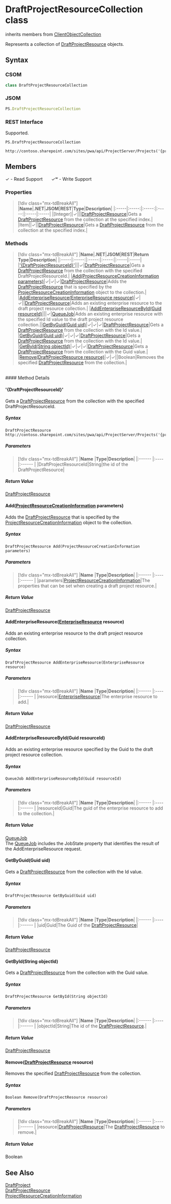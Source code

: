 [comment]: # (Name:DraftProjectResourceCollection)
[comment]: # (Name:Microsoft.ProjectServer.DraftProjectResourceCollection)
[comment]: # (Type:class)
[comment]: # (Status:Verified)

# <a name="name"></a>DraftProjectResourceCollection class

inherits members from [ClientObjectCollection<DraftProjectResource>](https://msdn.microsoft.com/EN-US/library/ee539303)<br/>

<a name="description"></a>Represents a collection of [DraftProjectResource](DraftProjectResource.md) objects.

## <a name="syntax"></a>Syntax

### CSOM

```cs
class DraftProjectResourceCollection 
```
### JSOM

```javascript
PS.DraftProjectResourceCollection
```

### REST Interface

Supported.

```
PS.DraftProjectResourceCollection

http://contoso.sharepoint.com/sites/pwa/api/ProjectServer/Projects('{projectid}')/Draft/ProjectResources
```

## <a name="members"></a>Members


&#x2713; - Read Support &nbsp;&nbsp;&nbsp;&nbsp;&nbsp;&nbsp;&#x2713;&#x02B7; - Write Support

### <a name="properties"></a>Properties
> [!div class="mx-tdBreakAll"]
|**Name**|**.NET**|**JSOM**|**REST**|**Type**|**Description**|
|:-----|:-----:|:-----:|:-----:|:-----|:-----|
|<a name="[Integer]"></a>[Integer]|&#x2713;|||[DraftProjectResource](DraftProjectResource.md)|Gets a [DraftProjectResource](DraftProjectResource.md) from the collection at the specified index.|
|<a name="Item"></a>Item||&#x2713;||[DraftProjectResource](DraftProjectResource.md)|Gets a [DraftProjectResource](DraftProjectResource.md) from the collection at the specified index.|

### <a name="methods"></a>Methods
> [!div class="mx-tdBreakAll"]
|**Name**|**.NET**|**JSOM**|**REST**|**Return Type**|**Description**|
|:-----|:-----:|:-----:|:-----:|:-----|:-----|
|[&#39;{DraftProjectResourceId}&#39;](#&#39;{DraftProjectResourceId}&#39;)|||&#x2713;|[DraftProjectResource](DraftProjectResource.md)|Gets a [DraftProjectResource](DraftProjectResource.md) from the collection with the specified DraftProjectResourceId.|
|[Add(ProjectResourceCreationInformation parameters)](#Add_[ProjectResourceCreationInformation]_ProjectResourceCreationInformation.md__parameters_)|&#x2713;|&#x2713;|&#x2713;|[DraftProjectResource](DraftProjectResource.md)|Adds the [DraftProjectResource](DraftProjectResource.md) that is specified by the [ProjectResourceCreationInformation](ProjectResourceCreationInformation.md) object to the collection.|
|[AddEnterpriseResource(EnterpriseResource resource)](#AddEnterpriseResource_[EnterpriseResource]_EnterpriseResource.md__resource_)|&#x2713;|&#x2713;||[DraftProjectResource](DraftProjectResource.md)|Adds an existing enterprise resource to the draft project resource collection.|
|[AddEnterpriseResourceById(Guid resourceId)](#AddEnterpriseResourceById_Guid_resourceId_)|||&#x2713;|[QueueJob](QueueJob.md)|Adds an existing enterprise resource with the specified Id value to the draft project resource collection.||[GetByGuid(Guid uid)](#GetByGuid_Guid_uid_)|&#x2713;|&#x2713;|&#x2713;|[DraftProjectResource](DraftProjectResource.md)|Gets a [DraftProjectResource](DraftProjectResource.md) from the collection with the Id value.|
|[GetByGuid(Guid uid)](#GetByGuid_Guid_uid_)|&#x2713;|&#x2713;|&#x2713;|[DraftProjectResource](DraftProjectResource.md)|Gets a [DraftProjectResource](DraftProjectResource.md) from the collection with the Id value.|
|[GetById(String objectId)](#GetById_String_objectId_)|&#x2713;|&#x2713;|&#x2713;|[DraftProjectResource](DraftProjectResource.md)|Gets a [DraftProjectResource](DraftProjectResource.md) from the collection with the Guid value.|
|[Remove(DraftProjectResource resource)](#Remove_[DraftProjectResource]_DraftProjectResource.md__resource_)|&#x2713;|&#x2713;||Boolean|Removes the specified [DraftProjectResource](DraftProjectResource.md) from the collection.|

<br/>
#### Method Details

#### <a name="&#39;{DraftProjectResourceId}&#39;"></a>&#39;{DraftProjectResourceId}&#39;
 
Gets a [DraftProjectResource](DraftProjectResource.md) from the collection with the specified DraftProjectResourceId.

##### Syntax

```
DraftProjectResource http://contoso.sharepoint.com/sites/pwa/api/ProjectServer/Projects('{projectid}')/Draft/ProjectResources('{DraftProjectResourceId}')
```

##### Parameters
> [!div class="mx-tdBreakAll"]
|**Name** |**Type**|**Description**|
|:------ |:----|:------ |
|DraftProjectResourceId|String|the id of the DraftProjectResource|

##### Return Value

[DraftProjectResource](DraftProjectResource.md)

#### <a name="Add_[ProjectResourceCreationInformation]_ProjectResourceCreationInformation.md__parameters_"></a>Add([ProjectResourceCreationInformation](ProjectResourceCreationInformation.md) parameters)

Adds the [DraftProjectResource](DraftProjectResource.md) that is specified by the [ProjectResourceCreationInformation](ProjectResourceCreationInformation.md) object to the collection.

##### Syntax

```
DraftProjectResource Add(ProjectResourceCreationInformation parameters)
```

##### Parameters
> [!div class="mx-tdBreakAll"]
|**Name** |**Type**|**Description**|
|:------ |:----|:------ |
|parameters|[ProjectResourceCreationInformation](ProjectResourceCreationInformation.md)|The properties that can be set when creating a draft project resource.|

##### Return Value

[DraftProjectResource](DraftProjectResource.md)

#### <a name="AddEnterpriseResource_[EnterpriseResource]_EnterpriseResource.md__resource_"></a>AddEnterpriseResource([EnterpriseResource](EnterpriseResource.md) resource)

Adds an existing enterprise resource to the draft project resource collection.

##### Syntax

```
DraftProjectResource AddEnterpriseResource(EnterpriseResource resource)
```

##### Parameters
> [!div class="mx-tdBreakAll"]
|**Name** |**Type**|**Description**|
|:------ |:----|:------ |
|resource|[EnterpriseResource](EnterpriseResource.md)|The enterprise resource to add.|

##### Return Value

[DraftProjectResource](DraftProjectResource.md)

#### <a name="AddEnterpriseResourceById_Guid_resourceId_"></a>AddEnterpriseResourceById(Guid resourceId)
 
Adds an existing enterprise resource specified by the Guid to the draft project resource collection.

##### Syntax

```
QueueJob AddEnterpriseResourceById(Guid resourceId)
```

##### Parameters
> [!div class="mx-tdBreakAll"]
|**Name** |**Type**|**Description**|
|:------ |:----|:------ |
|resourceId|Guid|The guid of the enterprise resource to add to the collection.|

##### Return Value

[QueueJob](QueueJob.md)<br />
The [QueueJob](QueueJob.md) includes the JobState property that identifies the result of the AddEnterpriseResource request.



#### <a name="GetByGuid_Guid_uid_"></a>GetByGuid(Guid uid)

Gets a [DraftProjectResource](DraftProjectResource.md) from the collection with the Id value.

##### Syntax

```
DraftProjectResource GetByGuid(Guid uid)
```

##### Parameters
> [!div class="mx-tdBreakAll"]
|**Name** |**Type**|**Description**|
|:------ |:----|:------ |
|uid|Guid|The Guid of the [DraftProjectResource](DraftProjectResource.md)|

##### Return Value

[DraftProjectResource](DraftProjectResource.md)

#### <a name="GetById_String_objectId_"></a>GetById(String objectId)

Gets a [DraftProjectResource](DraftProjectResource.md) from the collection with the Guid value.

##### Syntax

```
DraftProjectResource GetById(String objectId)
```

##### Parameters
> [!div class="mx-tdBreakAll"]
|**Name** |**Type**|**Description**|
|:------ |:----|:------ |
|objectId|String|The id of the [DraftProjectResource](DraftProjectResource.md).|

##### Return Value

[DraftProjectResource](DraftProjectResource.md)

#### <a name="Remove_[DraftProjectResource]_DraftProjectResource.md__resource_"></a>Remove([DraftProjectResource](DraftProjectResource.md) resource)

Removes the specified [DraftProjectResource](DraftProjectResource.md) from the collection.

##### Syntax

```
Boolean Remove(DraftProjectResource resource)
```

##### Parameters
> [!div class="mx-tdBreakAll"]
|**Name** |**Type**|**Description**|
|:------ |:----|:------ |
|resource|[DraftProjectResource](DraftProjectResource.md)|The [DraftProjectResource](DraftProjectResource.md) to remove.|

##### Return Value

Boolean

## <a name="seeAlso"></a>See Also

[DraftProject](DraftProject.md)<br/>
[DraftProjectResource](DraftProjectResource.md)<br/>
[ProjectResourceCreationInformation](ProjectResourceCreationInformation.md)<br/>
